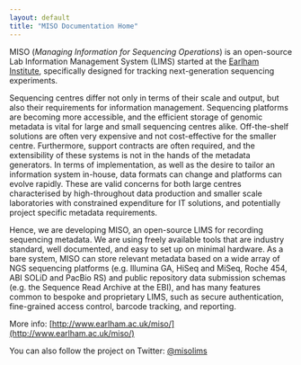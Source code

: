 ```yaml
---
layout: default
title: "MISO Documentation Home"
---
```


MISO (_Managing Information for Sequencing Operations_) is an open-source Lab Information Management System (LIMS) started at the [Earlham Institute](http://www.earlham.ac.uk/), specifically designed for tracking next-generation sequencing experiments.

Sequencing centres differ not only in terms of their scale and output, but also their requirements for information management. Sequencing platforms are becoming more accessible, and the efficient storage of genomic metadata is vital for large and small sequencing centres alike. Off-the-shelf solutions are often very expensive and not cost-effective for the smaller centre. Furthermore, support contracts are often required, and the extensibility of these systems is not in the hands of the metadata generators. In terms of implementation, as well as the desire to tailor an information system in-house, data formats can change and platforms can evolve rapidly. These are valid concerns for both large centres characterised by high-throughout data production and smaller scale laboratories with constrained expenditure for IT solutions, and potentially project specific metadata requirements.

Hence, we are developing MISO, an open-source LIMS for recording sequencing metadata. We are using freely available tools that are industry standard, well documented, and easy to set up on minimal hardware. As a bare system, MISO can store relevant metadata based on a wide array of NGS sequencing platforms (e.g. Illumina GA, HiSeq and MiSeq, Roche 454, ABI SOLiD and PacBio RS) and public repository data submission schemas (e.g. the Sequence Read Archive at the EBI), and has many features common to bespoke and proprietary LIMS, such as secure authentication, fine-grained access control, barcode tracking, and reporting.

More info: [http://www.earlham.ac.uk/miso/](http://www.earlham.ac.uk/miso/)

You can also follow the project on Twitter: [@misolims](http://www.twitter.com/misolims)
